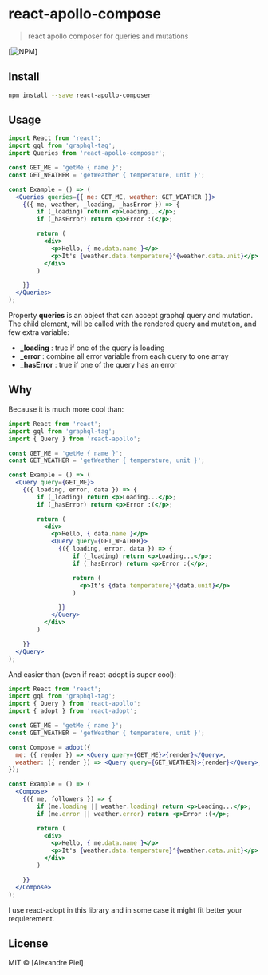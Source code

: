 # react-apollo-compose

> react apollo composer for queries and mutations

[![NPM](https://img.shields.io/npm/v/react-apollo-composer.svg)]

## Install

```bash
npm install --save react-apollo-composer
```

## Usage

```jsx
import React from 'react';
import gql from 'graphql-tag';
import Queries from 'react-apollo-composer';

const GET_ME = 'getMe { name }';
const GET_WEATHER = 'getWeather { temperature, unit }';

const Example = () => (
  <Queries queries={{ me: GET_ME, weather: GET_WEATHER }}>
    {({ me, weather, _loading, _hasError }) => {
        if (_loading) return <p>Loading...</p>;
        if (_hasError) return <p>Error :(</p>;

        return (
          <div>
            <p>Hello, { me.data.name }</p>
            <p>It's {weather.data.temperature}°{weather.data.unit}</p>
          </div>
        )

    }}
  </Queries>
);
```

Property **queries** is an object that can accept graphql query and mutation.
The child element, will be called with the rendered query and mutation, and few extra variable:

- **_loading** : true if one of the query is loading
- **_error** : combine all error variable from each query to one array
- **_hasError** : true if one of the query has an error

## Why

Because it is much more cool than:

```jsx
import React from 'react';
import gql from 'graphql-tag';
import { Query } from 'react-apollo';

const GET_ME = 'getMe { name }';
const GET_WEATHER = 'getWeather { temperature, unit }';

const Example = () => (
  <Query query={GET_ME}>
    {({ loading, error, data }) => {
        if (_loading) return <p>Loading...</p>;
        if (_hasError) return <p>Error :(</p>;

        return (
          <div>
            <p>Hello, { data.name }</p>
            <Query query={GET_WEATHER}>
              {({ loading, error, data }) => {
                  if (_loading) return <p>Loading...</p>;
                  if (_hasError) return <p>Error :(</p>;

                  return (
                    <p>It's {data.temperature}°{data.unit}</p>
                  )

              }}
            </Query>
          </div>
        )

    }}
  </Query>
);
```

And easier than (even if react-adopt is super cool):

```jsx
import React from 'react';
import gql from 'graphql-tag';
import { Query } from 'react-apollo';
import { adopt } from 'react-adopt';

const GET_ME = 'getMe { name }';
const GET_WEATHER = 'getWeather { temperature, unit }';

const Compose = adopt({
  me: ({ render }) => <Query query={GET_ME}>{render}</Query>,
  weather: ({ render }) => <Query query={GET_WEATHER}>{render}</Query>,
});

const Example = () => (
  <Compose>
    {({ me, followers }) => {
        if (me.loading || weather.loading) return <p>Loading...</p>;
        if (me.error || weather.error) return <p>Error :(</p>;

        return (
          <div>
            <p>Hello, { me.data.name }</p>
            <p>It's {weather.data.temperature}°{weather.data.unit}</p>
          </div>
        )

    }}
  </Compose>
);
```

I use react-adopt in this library and in some case it might fit better your requierement.

## License

MIT © [Alexandre Piel]
